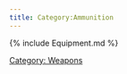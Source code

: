 ```yaml
---
title: Category:Ammunition
---
```


{% include Equipment.md %}

[Category: Weapons](Category:_Weapons "wikilink")